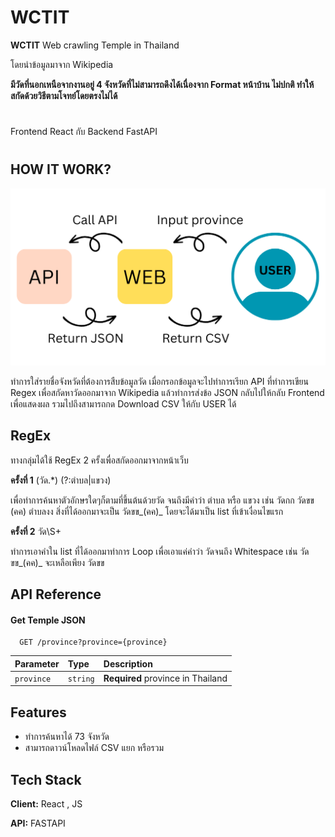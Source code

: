 # WCTIT

**WCTIT** Web crawling Temple in Thailand

โดยนำข้อมูลมาจาก Wikipedia

**มีวัดที่นอกเหนือจากงานอยู่ 4 จังหวัดที่ไม่สามารถดึงได้เนื่องจาก Format หน้าบ้าน ไม่ปกติ ทำให้สกัดด้วยวิธีตามโจทย์โดยตรงไม่ได้**

#

Frontend React กับ Backend FastAPI

#

## HOW IT WORK?

![App Screenshot](API1.png)

ทำการใส่รายชื่อจังหวัดที่ต้องการสืบข้อมูลวัด เมื่อกรอกข้อมูลจะไปทำการเรียก API ที่ทำการเขียน Regex เพื่อสกัดหาวัดออกมาจาก Wikipedia แล้วทำการส่งข้อ JSON กลับไปให้กลับ Frontend เพื่อแสดงผล รวมไปถึงสามารถกด Download CSV ให้กับ USER ได้

## RegEx

ทางกลุ่มได้ใช้ RegEx 2 ครั้งเพื่อสกัดออกมาจากหน้าเว็บ

**ครั้งที่ 1** (วัด.\*) (?:ตำบล|แขวง)

เพื่อทำการค้นหาตัวอักษรใดๆก็ตามที่ขึ้นต้นด้วยวัด จนถึงมีคำว่า ตำบล หรือ แขวง
เช่น วัดกก วัดขข (คค) ตำบลงง สิ่งที่ได้ออกมาจะเป็น วัดขข_(คค)_ โดยจะได้มาเป็น list ที่เข้าเงื่อนไขแรก

**ครั้งที่ 2** วัด\S+

ทำการเอาคำใน list ที่ได้ออกมาทำการ Loop เพื่อเอาแค่คำว่า วัดจนถึง Whitespace เช่น วัดขข_(คค)_ จะเหลือเพียง วัดขข

## API Reference

#### Get Temple JSON

```http
  GET /province?province={province}
```

| Parameter  | Type     | Description                       |
| :--------- | :------- | :-------------------------------- |
| `province` | `string` | **Required** province in Thailand |

## Features

- ทำการค้นหาได้ 73 จังหวัด
- สามารถดาวน์โหลดไฟล์ CSV แยก หรือรวม

## Tech Stack

**Client:** React , JS

**API:** FASTAPI
